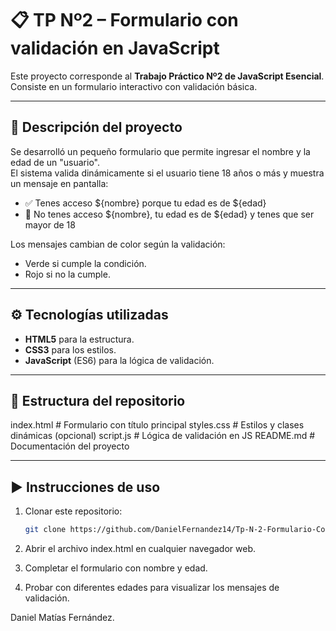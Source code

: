 # 📋 TP Nº2 – Formulario con validación en JavaScript

Este proyecto corresponde al **Trabajo Práctico Nº2 de JavaScript Esencial**.  
Consiste en un formulario interactivo con validación básica.

---

## 📌 Descripción del proyecto
Se desarrolló un pequeño formulario que permite ingresar el nombre y la edad de un "usuario".  
El sistema valida dinámicamente si el usuario tiene 18 años o más y muestra un mensaje en pantalla:

- ✅ Tenes acceso ${nombre} porque tu edad es de ${edad}  
- 📛 No tenes acceso ${nombre}, tu edad es de ${edad} y tenes que ser mayor de 18  

Los mensajes cambian de color según la validación:  
- Verde si cumple la condición.  
- Rojo si no la cumple.  

---

## ⚙️ Tecnologías utilizadas
- **HTML5** para la estructura.  
- **CSS3** para los estilos.  
- **JavaScript** (ES6) para la lógica de validación.  

---

## 📂 Estructura del repositorio
 index.html # Formulario con título principal
 styles.css # Estilos y clases dinámicas (opcional)
 script.js # Lógica de validación en JS
 README.md # Documentación del proyecto

 
---

## ▶️ Instrucciones de uso
1. Clonar este repositorio:
   ```bash
   git clone https://github.com/DanielFernandez14/Tp-N-2-Formulario-Con-Validaci-n-Js.git

2. Abrir el archivo index.html en cualquier navegador web.

3. Completar el formulario con nombre y edad.

4. Probar con diferentes edades para visualizar los mensajes de validación.


Daniel Matías Fernández.
